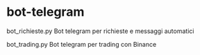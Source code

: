 # bot-telegram

bot_richieste.py
Bot telegram per richieste e messaggi automatici

bot_trading.py
Bot telegram per trading con Binance
